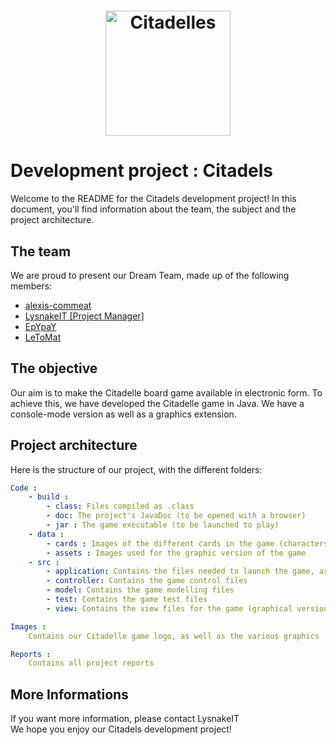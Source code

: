 <h1 align="center">
  <img src="https://github.com/LysnakeIT/Citadelles/blob/main/Images/Logo_Citadelles.png" alt="Citadelles" width="200"></a>
</h1>

# Development project : Citadels

Welcome to the README for the Citadels development project! In this document, you'll find information about the team, the subject and the project architecture.

## The team

We are proud to present our Dream Team, made up of the following members:

- <a href="https://github.com/alexis-commeat" class="btn">alexis-commeat</a>
- <a href="https://github.com/LysnakeIT" class="btn">LysnakeIT [Project Manager]</a>
- <a href="https://github.com/EpYpaY" class="btn">EpYpaY</a>
- <a href="https://github.com/Mathieuleto" class="btn">LeToMat</a>

## The objective

Our aim is to make the Citadelle board game available in electronic form. To achieve this, we have developed the Citadelle game in Java. We have a console-mode version as well as a graphics extension.

## Project architecture

Here is the structure of our project, with the different folders:
```yaml
Code :
    - build :
        - class: Files compiled as .class 
        - doc: The project's JavaDoc (to be opened with a browser)
        - jar : The game executable (to be launched to play)
    - data :
        - cards : Images of the different cards in the game (characters, neighbourhoods)
        - assets : Images used for the graphic version of the game
    - src :
        - application: Contains the files needed to launch the game, as well as the configuration and runtime files. 
        - controller: Contains the game control files 
        - model: Contains the game modelling files
        - test: Contains the game test files
        - view: Contains the view files for the game (graphical version)

Images :
    Contains our Citadelle game logo, as well as the various graphics

Reports :
    Contains all project reports
  ```


## More Informations

If you want more information, please contact LysnakeIT<br>
We hope you enjoy our Citadels development project!
